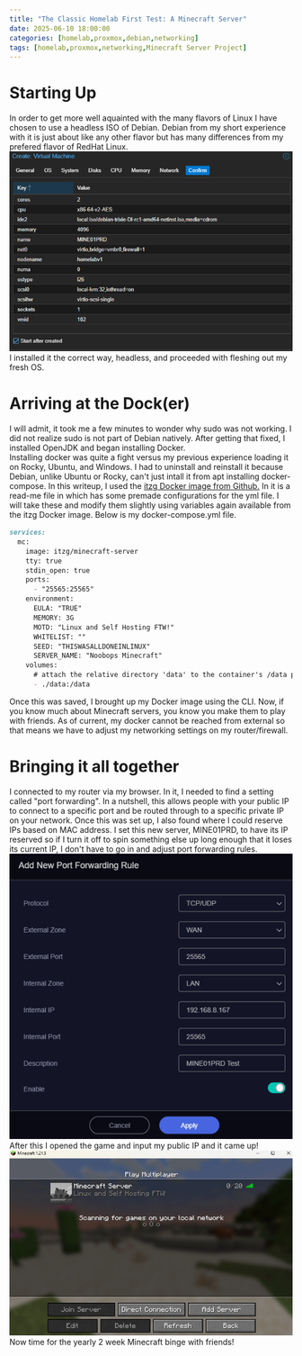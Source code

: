 ```yaml
---
title: "The Classic Homelab First Test: A Minecraft Server"
date: 2025-06-10 18:00:00 
categories: [homelab,proxmox,debian,networking]
tags: [homelab,proxmox,networking,Minecraft Server Project]
---
```


# Starting Up
In order to get more well aquainted with the many flavors of Linux I have chosen to use a headless ISO of Debian. Debian from my short experience with it is just about like any other flavor but has many differences from my prefered flavor of RedHat Linux.  
![The server settings](assets/img/MinecraftProject/serversettings.png)  
I installed it the correct way, headless, and proceeded with fleshing out my fresh OS. 

# Arriving at the Dock(er)
I will admit, it took me a few minutes to wonder why sudo was not working. I did not realize sudo is not part of Debian natively. After getting that fixed, I installed OpenJDK and began installing Docker.  
Installing docker was quite a fight versus my previous experience loading it on Rocky, Ubuntu, and Windows. I had to uninstall and reinstall it because Debian, unlike Ubuntu or Rocky, can't just intall it from apt installing docker-compose. In this writeup, I used the [itzg Docker image from Github.](https://github.com/itzg/docker-minecraft-server) In it is a read-me file in which has some premade configurations for the yml file. I will take these and modify them slightly using variables again available from the itzg Docker image. Below is my docker-compose.yml file.  
```markdown
services:
  mc:
    image: itzg/minecraft-server
    tty: true
    stdin_open: true
    ports:
      - "25565:25565"
    environment:
      EULA: "TRUE"
      MEMORY: 3G
      MOTD: "Linux and Self Hosting FTW!"
      WHITELIST: ""
      SEED: "THISWASALLDONEINLINUX"
      SERVER_NAME: "Noobops Minecraft"
    volumes:
      # attach the relative directory 'data' to the container's /data path
      - ./data:/data
```
Once this was saved, I brought up my Docker image using the CLI. Now, if you know much about Minecraft servers, you know you make them to play with friends. As of current, my docker cannot be reached from external so that means we have to adjust my networking settings on my router/firewall. 

# Bringing it all together
I connected to my router via my browser. In it, I needed to find a setting called "port forwarding". In a nutshell, this allows people with your public IP to connect to a specific port and be routed through to a specific private IP on your network. Once this was set up, I also found where I could reserve IPs based on MAC address. I set this new server, MINE01PRD, to have its IP reserved so if I turn it off to spin something else up long enough that it loses its current IP, I don't have to go in and adjust port forwarding rules.  
![Port forwarding rule](assets/img/MinecraftProject/PortForewarding.png)  
After this I opened the game and input my public IP and it came up!  
![Minecraft works!](assets/img/MinecraftProject/minecraftup.png)   
Now time for the yearly 2 week Minecraft binge with friends!


<script src="https://giscus.app/client.js"
        data-repo="hamsammich00/hamsammich00.github.io"
        data-repo-id="R_kgDOOllQ8w"
        data-category="General"
        data-category-id="DIC_kwDOOllQ884CrWhh"
        data-mapping="pathname"
        data-strict="0"
        data-reactions-enabled="1"
        data-emit-metadata="0"
        data-input-position="bottom"
        data-theme="preferred_color_scheme"
        data-lang="en"
        crossorigin="anonymous"
        async>
</script>
